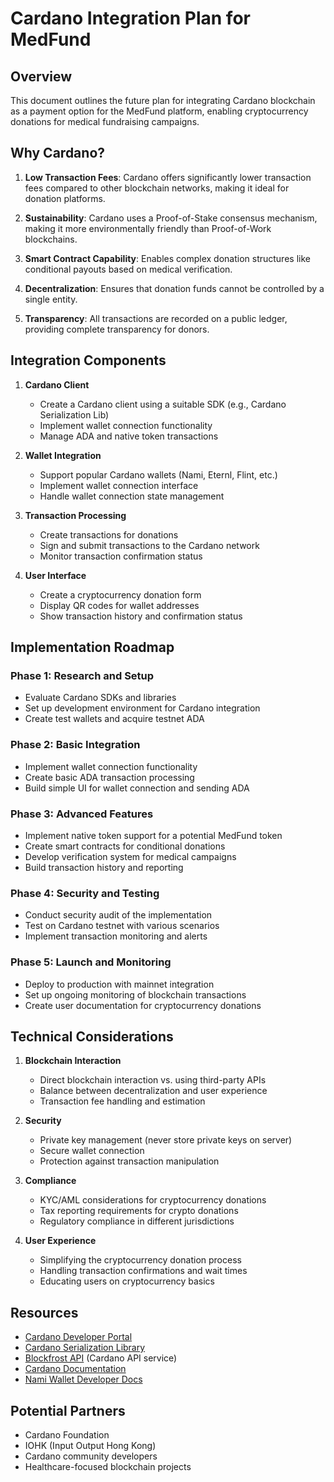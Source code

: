 # Cardano Integration Plan for MedFund

## Overview

This document outlines the future plan for integrating Cardano blockchain as a payment option for the MedFund platform, enabling cryptocurrency donations for medical fundraising campaigns.

## Why Cardano?

1. **Low Transaction Fees**: Cardano offers significantly lower transaction fees compared to other blockchain networks, making it ideal for donation platforms.

2. **Sustainability**: Cardano uses a Proof-of-Stake consensus mechanism, making it more environmentally friendly than Proof-of-Work blockchains.

3. **Smart Contract Capability**: Enables complex donation structures like conditional payouts based on medical verification.

4. **Decentralization**: Ensures that donation funds cannot be controlled by a single entity.

5. **Transparency**: All transactions are recorded on a public ledger, providing complete transparency for donors.

## Integration Components

1. **Cardano Client**
   - Create a Cardano client using a suitable SDK (e.g., Cardano Serialization Lib)
   - Implement wallet connection functionality
   - Manage ADA and native token transactions

2. **Wallet Integration**
   - Support popular Cardano wallets (Nami, Eternl, Flint, etc.)
   - Implement wallet connection interface
   - Handle wallet connection state management

3. **Transaction Processing**
   - Create transactions for donations
   - Sign and submit transactions to the Cardano network
   - Monitor transaction confirmation status

4. **User Interface**
   - Create a cryptocurrency donation form
   - Display QR codes for wallet addresses
   - Show transaction history and confirmation status

## Implementation Roadmap

### Phase 1: Research and Setup
- Evaluate Cardano SDKs and libraries
- Set up development environment for Cardano integration
- Create test wallets and acquire testnet ADA

### Phase 2: Basic Integration
- Implement wallet connection functionality
- Create basic ADA transaction processing
- Build simple UI for wallet connection and sending ADA

### Phase 3: Advanced Features
- Implement native token support for a potential MedFund token
- Create smart contracts for conditional donations
- Develop verification system for medical campaigns
- Build transaction history and reporting

### Phase 4: Security and Testing
- Conduct security audit of the implementation
- Test on Cardano testnet with various scenarios
- Implement transaction monitoring and alerts

### Phase 5: Launch and Monitoring
- Deploy to production with mainnet integration
- Set up ongoing monitoring of blockchain transactions
- Create user documentation for cryptocurrency donations

## Technical Considerations

1. **Blockchain Interaction**
   - Direct blockchain interaction vs. using third-party APIs
   - Balance between decentralization and user experience
   - Transaction fee handling and estimation

2. **Security**
   - Private key management (never store private keys on server)
   - Secure wallet connection
   - Protection against transaction manipulation

3. **Compliance**
   - KYC/AML considerations for cryptocurrency donations
   - Tax reporting requirements for crypto donations
   - Regulatory compliance in different jurisdictions

4. **User Experience**
   - Simplifying the cryptocurrency donation process
   - Handling transaction confirmations and wait times
   - Educating users on cryptocurrency basics

## Resources

- [Cardano Developer Portal](https://developers.cardano.org/)
- [Cardano Serialization Library](https://github.com/Emurgo/cardano-serialization-lib)
- [Blockfrost API](https://blockfrost.io/) (Cardano API service)
- [Cardano Documentation](https://docs.cardano.org/)
- [Nami Wallet Developer Docs](https://namiwallet.io/for-developers/)

## Potential Partners
- Cardano Foundation
- IOHK (Input Output Hong Kong)
- Cardano community developers
- Healthcare-focused blockchain projects 